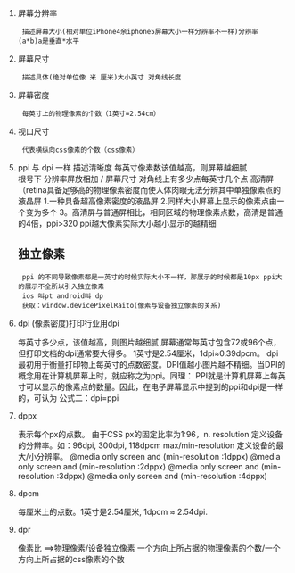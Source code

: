 1. 屏幕分辨率 

        描述屏幕大小(相对单位iPhone4余iphone5屏幕大小一样分辨率不一样)分辨率 (a*b)a是垂直*水平

2. 屏幕尺寸
        
        描述具体(绝对单位像 米 厘米)大小英寸 对角线长度

3. 屏幕密度
        
        每英寸上的物理像素的个数（1英寸=2.54cm）

4. 视口尺寸
        
        代表横纵向css像素的个数（css像素）

5. ppi 与 dpi 一样
       描述清晰度  每英寸像素数该值越高，则屏幕越细腻  
           根号下 分辨率屏放相加 / 屏幕尺寸  对角线上有多少点每英寸几个点
           高清屏（retina具备足够高的物理像素密度而使人体肉眼无法分辨其中单独像素点的液晶屏
           1.一种具备超高像素密度的液晶屏
           2.同样大小屏幕上显示的像素点由一个变为多个
           3。高清屏与普通屏相比，相同区域的物理像素点数，高清是普通的4倍，ppi>320
           ppi越大像素实际大小越小显示的越精细

    ## 独立像素
        ppi 的不同导致像素都是一英寸的时候实际大小不一样，那展示的时候都是10px ppi大的展示不全所以引入独立像素
        ios 叫pt android叫 dp
        获取：window.devicePixelRaito(像素与设备独立像素的关系)
6. dpi (像素密度)打印行业用dpi

      每英寸多少点，该值越高，则图片越细腻
      屏幕通常每英寸包含72或96个点，但打印文档的dpi通常要大得多。 1英寸是2.54厘米，1dpi≈0.39dpcm。
      dpi最初用于衡量打印物上每英寸的点数密度。DPI值越小图片越不精细。当DPI的概念用在计算机屏幕上时，就应称之为ppi。同理： PPI就是计算机屏幕上每英寸可以显示的像素点的数量。因此，在电子屏幕显示中提到的ppi和dpi是一样的，可认为  公式二：dpi=ppi
  
      
    
7. dppx 

      表示每个px的点数。 由于CSS px的固定比率为1:96，n.
      resolution 定义设备的分辨率。如：96dpi, 300dpi, 118dpcm
      max/min-resolution 定义设备的最大/小分辨率。
      @media only screen and (min-resolution :1dppx)
      @media only screen and (min-resolution :2dppx)
      @media only screen and (min-resolution :3dppx)
      @media only screen and (min-resolution :4dppx)

8.  dpcm

      每厘米上的点数。1英寸是2.54厘米, 1dpcm ≈ 2.54dpi.

9. dpr 
        
    像素比 ==>物理像素/设备独立像素
	一个方向上所占据的物理像素的个数/一个方向上所占据的css像素的个数
